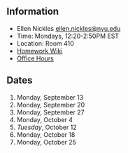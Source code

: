 ## Information

* Ellen Nickles ellen.nickles@nyu.edu
* Time: Mondays, 12:20-2:50PM EST
* Location: Room 410
* [Homework Wiki](https://github.com/ITPNYU/ICM-2021-Media/wiki/Homework-Ellen-07)
* [Office Hours](https://calendar.google.com/calendar/selfsched?sstoken=UUlFdHBUdGtNZlpEfGRlZmF1bHR8NGM3YjcyZWMxYWNkZDc1M2YxMTE5MjFjNWU5ODVkMjY)

## Dates

1. Monday, September 13
2. Monday, September 20
3. Monday, September 27
4. Monday, October 4
5. *Tuesday*, October 12
6. Monday, October 18
7. Monday, October 25

